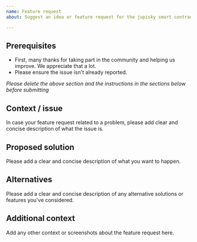 ```yaml
---
name: Feature request
about: Suggest an idea or feature request for the jupisky smart contracts project

---
```


## Prerequisites

- First, many thanks for taking part in the community and helping us improve. We appreciate that a lot.
- Please ensure the issue isn't already reported.

*Please delete the above section and the instructions in the sections below before submitting*

## Context / issue

In case your feature request related to a problem, please add clear and concise description of what the issue is.

## Proposed solution

Please add a clear and concise description of what you want to happen.

## Alternatives

Please add a clear and concise description of any alternative solutions or features you've considered.

## Additional context

Add any other context or screenshots about the feature request here.
